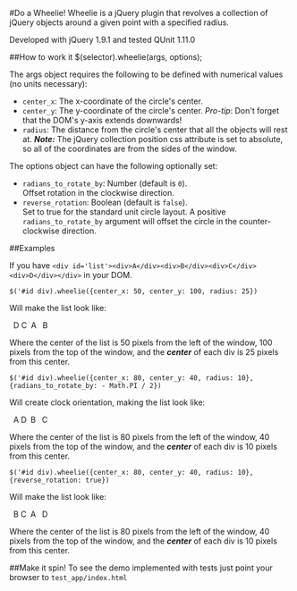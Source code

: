 #Do a Wheelie!
Wheelie is a jQuery plugin that revolves a collection of jQuery objects around a given point with a specified radius.

Developed with jQuery 1.9.1 and tested QUnit 1.11.0

##How to work it
    $(selector).wheelie(args, options);

The args object requires the following to be defined with numerical values (no units necessary):

* `center_x`:  The x-coordinate of the circle's center.
* `center_y`:  The y-coordinate of the circle's center.
    _Pro-tip_: Don't forget that the DOM's y-axis extends downwards!
* `radius`: The distance from the circle's center that all the objects will rest at.
**_Note:_** The jQuery collection position css attribute is set to absolute, so all of the coordinates are from the sides of the window.

The options object can have the following optionally set:

+ `radians_to_rotate_by`: Number (default is `0`).  
  Offset rotation in the clockwise direction.
+ `reverse_rotation`: Boolean (default is `false`).  
  Set to true for the standard unit circle layout.
  A positive `radians_to_rotate_by` argument will offset the circle in the counter-clockwise direction.

##Examples

If you have `<div id='list'><div>A</div><div>B</div><div>C</div><div>D</div></div>` in your DOM.

    $('#id div).wheelie({center_x: 50, center_y: 100, radius: 25})

Will make the list look like:

` `D
C` `A
` `B

Where the center of the list is 50 pixels from the left of the window,
100 pixels from the top of the window, and the **_center_** of each div 
is 25 pixels from this center.

    $('#id div).wheelie({center_x: 80, center_y: 40, radius: 10}, 
    {radians_to_rotate_by: - Math.PI / 2})

Will create clock orientation, making the list look like:

` `A
D` `B
` `C

Where the center of the list is 80 pixels from the left of the window,
40 pixels from the top of the window, and the **_center_** of each div 
is 10 pixels from this center.

    $('#id div).wheelie({center_x: 80, center_y: 40, radius: 10}, 
    {reverse_rotation: true})

Will make the list look like:

` `B
C` `A
` `D

Where the center of the list is 80 pixels from the left of the window,
40 pixels from the top of the window, and the **_center_** of each div 
is 10 pixels from this center.

##Make it spin!
To see the demo implemented with tests just point your browser to `test_app/index.html`